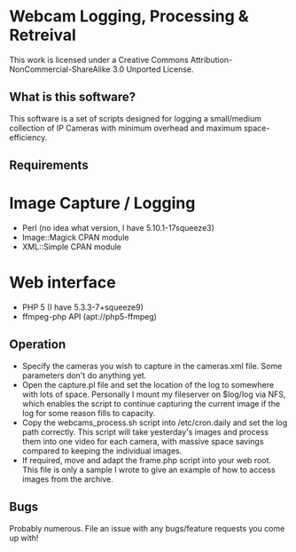 Webcam Logging, Processing & Retreival
======================================

This work is licensed under a Creative Commons Attribution-NonCommercial-ShareAlike 3.0 Unported License.

What is this software?
----------------------
This software is a set of scripts designed for logging a small/medium collection of IP Cameras with minimum overhead and maximum space-efficiency.

Requirements
------------
# Image Capture / Logging
* Perl (no idea what version, I have 5.10.1-17squeeze3)
* Image::Magick CPAN module
* XML::Simple CPAN module

# Web interface 
* PHP 5 (I have 5.3.3-7+squeeze9)
* ffmpeg-php API (apt://php5-ffmpeg)

Operation
---------
* Specify the cameras you wish to capture in the cameras.xml file.  Some parameters don't do anything yet.
* Open the capture.pl file and set the location of the log to somewhere with lots of space.  Personally I mount my fileserver on $log/log via NFS, which enables the script to continue capturing the current image if the log for some reason fills to capacity.
* Copy the webcams_process.sh script into /etc/cron.daily and set the log path correctly.  This script will take yesterday's images and process them into one video for each camera, with massive space savings compared to keeping the individual images.
* If required, move and adapt the frame.php script into your web root.  This file is only a sample I wrote to give an example of how to access images from the archive.

Bugs
----

Probably numerous.  File an issue with any bugs/feature requests you come up with!
